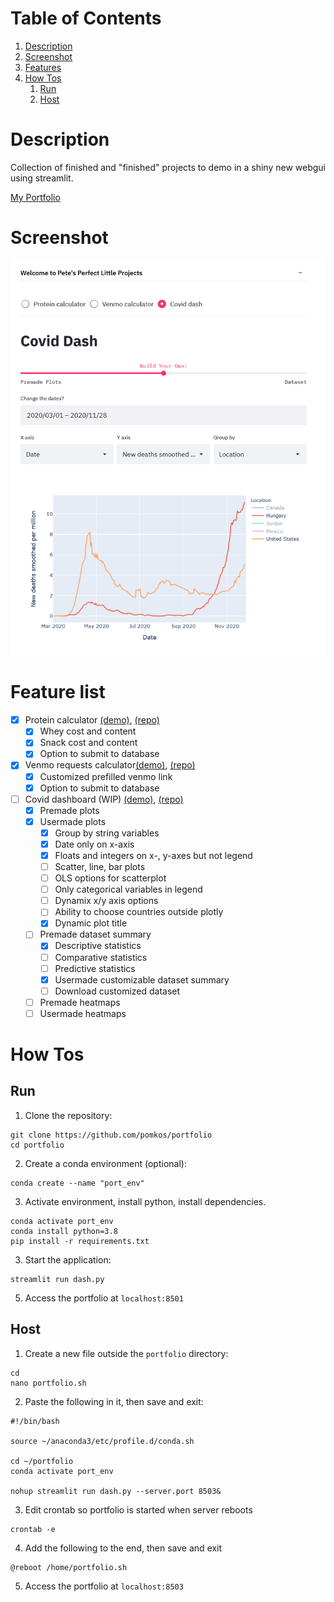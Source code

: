 # Table of Contents  
1. [Description](#description)  
2. [Screenshot](#screenshot)  
3. [Features](#feature-list)
4. [How Tos](#how-tos)
   1. [Run](#run)
   2. [Host](#host)


# Description
Collection of finished and "finished" projects to demo in a shiny new webgui using streamlit.

[My Portfolio](https://portfolio.peti.work)

# Screenshot
<img src="https://github.com/pomkos/portfolio/blob/main/sample.png" width="620">

# Feature list
* [x] Protein calculator [(demo)](https://protein.peti.work), [(repo)](https://github.com/pomkos/brotein)
  * [x] Whey cost and content
  * [x] Snack cost and content
  * [x] Option to submit to database
* [x] Venmo requests calculator[(demo)](https://payme.peti.work), [(repo)](https://github.com/pomkos/payme)
  * [x] Customized prefilled venmo link
  * [x] Option to submit to database
* [ ] Covid dashboard (WIP) [(demo)](https://covid.peti.work), [(repo)](https://github.com/pomkos/covid_dash)
  * [x] Premade plots
  * [x] Usermade plots
    * [x] Group by string variables
    * [x] Date only on x-axis
    * [x] Floats and integers on x-, y-axes but not legend
    * [ ] Scatter, line, bar plots
    * [ ] OLS options for scatterplot
    * [ ] Only categorical variables in legend
    * [ ] Dynamix x/y axis options
    * [ ] Ability to choose countries outside plotly
    * [x] Dynamic plot title
  * [ ] Premade dataset summary
    * [x] Descriptive statistics
    * [ ] Comparative statistics
    * [ ] Predictive statistics
    * [x] Usermade customizable dataset summary
    * [ ] Download customized dataset
  * [ ] Premade heatmaps
  * [ ] Usermade heatmaps

# How Tos
## Run

1. Clone the repository:
```
git clone https://github.com/pomkos/portfolio
cd portfolio
```

2. Create a conda environment (optional):

```
conda create --name "port_env"
```

3. Activate environment, install python, install dependencies.

```
conda activate port_env
conda install python=3.8
pip install -r requirements.txt
```
3. Start the application:
```
streamlit run dash.py
```
5. Access the portfolio at `localhost:8501`
## Host

1. Create a new file outside the `portfolio` directory:

```
cd
nano portfolio.sh
```

2. Paste the following in it, then save and exit:

```
#!/bin/bash

source ~/anaconda3/etc/profile.d/conda.sh

cd ~/portfolio
conda activate port_env

nohup streamlit run dash.py --server.port 8503&
```

3. Edit crontab so portfolio is started when server reboots

```
crontab -e
```

4. Add the following to the end, then save and exit

```
@reboot /home/portfolio.sh
```

5. Access the portfolio at `localhost:8503`
